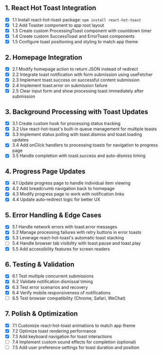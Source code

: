 ## 1. React Hot Toast Integration
- [x] 1.1 Install react-hot-toast package: `npm install react-hot-toast`
- [x] 1.2 Add Toaster component to app root layout
- [x] 1.3 Create custom ProcessingToast component with countdown timer
- [x] 1.4 Create custom SuccessToast and ErrorToast components
- [x] 1.5 Configure toast positioning and styling to match app theme

## 2. Homepage Integration
- [x] 2.1 Modify homepage action to return JSON instead of redirect
- [x] 2.2 Integrate toast notification with form submission using useFetcher
- [x] 2.3 Implement toast.success on successful content submission
- [x] 2.4 Implement toast.error on submission failure
- [x] 2.5 Clear input form and show processing toast immediately after submission

## 3. Background Processing with Toast Updates
- [x] 3.1 Create custom hook for processing status tracking
- [x] 3.2 Use react-hot-toast's built-in queue management for multiple toasts
- [x] 3.3 Implement status polling with toast.dismiss and toast.loading updates
- [x] 3.4 Add onClick handlers to processing toasts for navigation to progress page
- [x] 3.5 Handle completion with toast.success and auto-dismiss timing

## 4. Progress Page Updates
- [x] 4.1 Update progress page to handle individual item viewing
- [x] 4.2 Add breadcrumb navigation back to homepage
- [x] 4.3 Modify progress page to work with notification links
- [x] 4.4 Update auto-redirect logic for better UX

## 5. Error Handling & Edge Cases
- [x] 5.1 Handle network errors with toast.error messages
- [x] 5.2 Manage processing failures with retry buttons in error toasts
- [x] 5.3 Leverage react-hot-toast's automatic toast stacking
- [ ] 5.4 Handle browser tab visibility with toast.pause and toast.play
- [x] 5.5 Add accessibility features for screen readers

## 6. Testing & Validation
- [x] 6.1 Test multiple concurrent submissions
- [x] 6.2 Validate notification dismissal timing
- [x] 6.3 Test error scenarios and recovery
- [x] 6.4 Verify mobile responsiveness of notifications
- [ ] 6.5 Test browser compatibility (Chrome, Safari, WeChat)

## 7. Polish & Optimization
- [x] 7.1 Customize react-hot-toast animations to match app theme
- [x] 7.2 Optimize toast rendering performance
- [x] 7.3 Add keyboard navigation for toast interactions
- [ ] 7.4 Implement custom sound effects for completion (optional)
- [ ] 7.5 Add user preference settings for toast duration and position